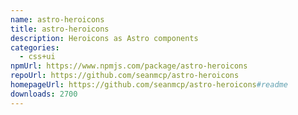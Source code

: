 ```yaml
---
name: astro-heroicons
title: astro-heroicons
description: Heroicons as Astro components
categories:
  - css+ui
npmUrl: https://www.npmjs.com/package/astro-heroicons
repoUrl: https://github.com/seanmcp/astro-heroicons
homepageUrl: https://github.com/seanmcp/astro-heroicons#readme
downloads: 2700
---
```

